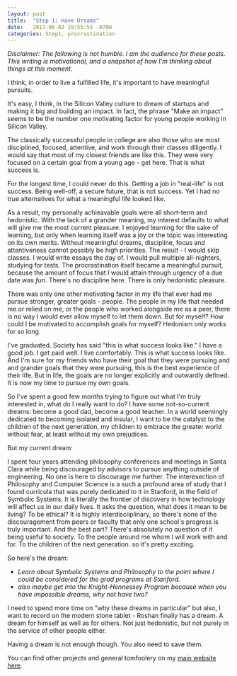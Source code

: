 ```yaml
---
layout: post
title:  "Step 1: Have Dreams"
date:   2017-06-02 19:55:55 -0700
categories: Step1, procrastination
---
```

_Disclaimer: The following is not humble. I am the audience for these posts. This writing is motivational, and a snapshot of how I'm thinking about things at this moment._

I think, in order to live a fulfilled life, it's important to have meaningful pursuits.

It's easy, I think, in the Silicon Valley culture to dream of startups and making it big and building an impact. In fact, the phrase "Make an impact" seems to be the number one motivating factor for young people working in Silicon Valley. 

The classically successful people in college are also those who are most disciplined, focused, attentive, and work through their classes diligently. I would say that most of my closest friends are like this. They were very focused on a certain goal from a young age - get here. That is what success is. 

For the longest time, I could never do this. Getting a job in "real-life" is not success. Being well-off, a secure future, that is not success. Yet I had no true alternatives for what a meaningful life looked like.

As a result, my personally achieavable goals were all short-term and hedonistic. With the lack of a grander meaning, my interest defaults to what will give me the most current pleasure. I enjoyed learning for the sake of learning, but only when learning itself was a joy or the topic was interesting on its own merits. Without meaningful dreams, discipline, focus and attentiveness cannot possibly be high priorities. The result - I would skip classes. I would write essays the day of. I would pull multiple all-nighters, studying for tests. The procrastination itself became a meaningful pursuit, because the amount of focus that I would attain through urgency of a due date was *fun*. There's no discipline here. There is only hedonistic pleasure. 

There was only one other motivating factor in my life that ever had me pursue stronger, greater goals - people. The people in my life that needed me or relied on me, or the people who worked alongside me as a peer, there is no way I would ever allow myself to let them down.
But for myself? How could I be motivated to accomplish goals for myself?
Hedonism only works for so long.

I've graduated. Society has said "this is what success looks like."
I have a good job. I get paid well. I live comfortably. This is what success looks like. 
And I'm sure for my friends who have their goal that they were pursuing and and grander goals that they were pursuing, this is the best experience of their life. 
But in life, the goals are no longer explicitly and outwardly defined. It is now my time to pursue my own goals.

So I've spent a good few months trying to figure out what I'm truly interested in, what do I really want to do? 
I have some not-so-current dreams: become a good dad, become a good teacher. In a world seemingly dedicated to becoming isolated and insular, I want to be the catalyst to the children of the next generation, my children to embrace the greater world without fear, at least without my own prejudices.


But my current dream: 

I spent four years attending philosophy conferences and meetings in Santa Clara while being discouraged by advisors to pursue anything outside of engineering. 
No one is here to discourage me further.
The interesection of Philosophy and Computer Science is a such a profound area of study that I found curricula that was purely dedicated to it in Stanford, in the field of Symbolic Systems.
It is literally the frontier of discovery in how technology will affect us in our daily lives. It asks the question, what does it mean to be living? To be ethical?
It is highly interdisciiplinary, so there's none of the discouragement from peers or faculty that only one school's progress is truly important.
And the best part? There's absolutely no question of it being useful to society. To the people around me whom I will work with and for. To the children of the next generation.
so it's pretty exciting. 


So here's the dream: 
* *Learn about Symbolic Systems and Philosophy to the point where I could be considered for the grad programs at Stanford.*
* *also maybe get into the Knight-Hennessey Program because when you have impossible dreams, why not have two?*

I need to spend more time on "why these dreams in particular" but also, I want to record on the modern stone tablet - Roshan finally has a dream.
A dream for himself as well as for others. Not just hedonistic, but not purely in the service of other people either.

Having a dream is not enough though. You also need to save them.

You can find other projects and general tomfoolery on my [main website here](http://tzeak.com).
